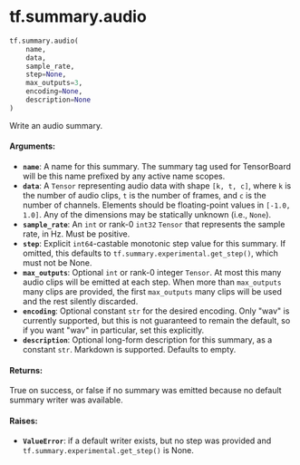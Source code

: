 <div itemscope itemtype="http://developers.google.com/ReferenceObject">
<meta itemprop="name" content="tf.summary.audio" />
<meta itemprop="path" content="Stable" />
</div>

# tf.summary.audio

``` python
tf.summary.audio(
    name,
    data,
    sample_rate,
    step=None,
    max_outputs=3,
    encoding=None,
    description=None
)
```

Write an audio summary.

#### Arguments:

* <b>`name`</b>: A name for this summary. The summary tag used for TensorBoard will
    be this name prefixed by any active name scopes.
* <b>`data`</b>: A `Tensor` representing audio data with shape `[k, t, c]`,
    where `k` is the number of audio clips, `t` is the number of
    frames, and `c` is the number of channels. Elements should be
    floating-point values in `[-1.0, 1.0]`. Any of the dimensions may
    be statically unknown (i.e., `None`).
* <b>`sample_rate`</b>: An `int` or rank-0 `int32` `Tensor` that represents the
    sample rate, in Hz. Must be positive.
* <b>`step`</b>: Explicit `int64`-castable monotonic step value for this summary. If
    omitted, this defaults to `tf.summary.experimental.get_step()`, which must
    not be None.
* <b>`max_outputs`</b>: Optional `int` or rank-0 integer `Tensor`. At most this
    many audio clips will be emitted at each step. When more than
    `max_outputs` many clips are provided, the first `max_outputs`
    many clips will be used and the rest silently discarded.
* <b>`encoding`</b>: Optional constant `str` for the desired encoding. Only "wav"
    is currently supported, but this is not guaranteed to remain the
    default, so if you want "wav" in particular, set this explicitly.
* <b>`description`</b>: Optional long-form description for this summary, as a
    constant `str`. Markdown is supported. Defaults to empty.


#### Returns:

True on success, or false if no summary was emitted because no default
summary writer was available.


#### Raises:

* <b>`ValueError`</b>: if a default writer exists, but no step was provided and
    `tf.summary.experimental.get_step()` is None.